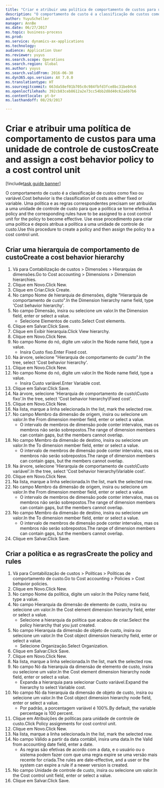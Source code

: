 ```yaml
--- 
title: "Criar e atribuir uma política de comportamento de custos para uma unidade de controle de custos"
description: "O comportamento de custo é a classificação de custos como fixo ou variável."
author: YuyuScheller
manager: AnnBe
ms.date: 06/27/2017
ms.topic: business-process
ms.prod: 
ms.service: dynamics-ax-applications
ms.technology: 
audience: Application User
ms.reviewer: yuyus
ms.search.scope: Operations
ms.search.region: Global
ms.author: yuyus
ms.search.validFrom: 2016-06-30
ms.dyn365.ops.version: AX 7.0.0
ms.translationtype: HT
ms.sourcegitcommit: 663da58ef01b705c0c984fbfd3fce8bc31be04c6
ms.openlocfilehash: 392cb83ceb8612a2e73cc54bb2d8d40c62a6b7b6
ms.contentlocale: pt-br
ms.lasthandoff: 08/29/2017

---
```

# <a name="create-and-assign-a-cost-behavior-policy-to-a-cost-control-unit"></a><span data-ttu-id="5c1e0-103">Criar e atribuir uma política de comportamento de custos para uma unidade de controle de custos</span><span class="sxs-lookup"><span data-stu-id="5c1e0-103">Create and assign a cost behavior policy to a cost control unit</span></span>

[!include[task guide banner](../../includes/task-guide-banner.md)]

<span data-ttu-id="5c1e0-104">O comportamento de custo é a classificação de custos como fixo ou variável.</span><span class="sxs-lookup"><span data-stu-id="5c1e0-104">Cost behavior is the classification of costs as either fixed or variable.</span></span> <span data-ttu-id="5c1e0-105">Uma política e as regras correspondentes precisam ser atribuídas a uma unidade de controle de custo para que a política se torne efetiva.</span><span class="sxs-lookup"><span data-stu-id="5c1e0-105">A policy and the corresponding rules have to be assigned to a cost control unit for the policy to become effective.</span></span> <span data-ttu-id="5c1e0-106">Use esse procedimento para criar uma política e depois atribua a política a uma unidade de controle de custo.</span><span class="sxs-lookup"><span data-stu-id="5c1e0-106">Use this procedure to create a policy and then assign the policy to a cost control unit.</span></span>


## <a name="create-a-cost-behavior-hierarchy"></a><span data-ttu-id="5c1e0-107">Criar uma hierarquia de comportamento de custo</span><span class="sxs-lookup"><span data-stu-id="5c1e0-107">Create a cost behavior hierarchy</span></span>
1. <span data-ttu-id="5c1e0-108">Vá para Contabilização de custos > Dimensões > Hierarquias de dimensões.</span><span class="sxs-lookup"><span data-stu-id="5c1e0-108">Go to Cost accounting > Dimensions > Dimension hierarchies.</span></span>
2. <span data-ttu-id="5c1e0-109">Clique em Novo.</span><span class="sxs-lookup"><span data-stu-id="5c1e0-109">Click New.</span></span>
3. <span data-ttu-id="5c1e0-110">Clique em Criar.</span><span class="sxs-lookup"><span data-stu-id="5c1e0-110">Click Create.</span></span>
4. <span data-ttu-id="5c1e0-111">No campo Nome de hierarquia de dimensões, digite "Hierarquia de comportamento de custo".</span><span class="sxs-lookup"><span data-stu-id="5c1e0-111">In the Dimension hierarchy name field, type 'Cost behavior hierarchy'.</span></span>
5. <span data-ttu-id="5c1e0-112">No campo Dimensão, insira ou selecione um valor.</span><span class="sxs-lookup"><span data-stu-id="5c1e0-112">In the Dimension field, enter or select a value.</span></span>
    * <span data-ttu-id="5c1e0-113">Selecione Elementos de custo.</span><span class="sxs-lookup"><span data-stu-id="5c1e0-113">Select Cost elements.</span></span>  
6. <span data-ttu-id="5c1e0-114">Clique em Salvar.</span><span class="sxs-lookup"><span data-stu-id="5c1e0-114">Click Save.</span></span>
7. <span data-ttu-id="5c1e0-115">Clique em Exibir hierarquia.</span><span class="sxs-lookup"><span data-stu-id="5c1e0-115">Click View hierarchy.</span></span>
8. <span data-ttu-id="5c1e0-116">Clique em Novo.</span><span class="sxs-lookup"><span data-stu-id="5c1e0-116">Click New.</span></span>
9. <span data-ttu-id="5c1e0-117">No campo Nome do nó, digite um valor.</span><span class="sxs-lookup"><span data-stu-id="5c1e0-117">In the Node name field, type a value.</span></span>
    * <span data-ttu-id="5c1e0-118">Insira Custo fixo.</span><span class="sxs-lookup"><span data-stu-id="5c1e0-118">Enter Fixed cost.</span></span>  
10. <span data-ttu-id="5c1e0-119">Na árvore, selecione "Hierarquia de comportamento de custo".</span><span class="sxs-lookup"><span data-stu-id="5c1e0-119">In the tree, select 'Cost behavior hierarchy'.</span></span>
11. <span data-ttu-id="5c1e0-120">Clique em Novo.</span><span class="sxs-lookup"><span data-stu-id="5c1e0-120">Click New.</span></span>
12. <span data-ttu-id="5c1e0-121">No campo Nome do nó, digite um valor.</span><span class="sxs-lookup"><span data-stu-id="5c1e0-121">In the Node name field, type a value.</span></span>
    * <span data-ttu-id="5c1e0-122">Insira Custo variável.</span><span class="sxs-lookup"><span data-stu-id="5c1e0-122">Enter Variable cost.</span></span>  
13. <span data-ttu-id="5c1e0-123">Clique em Salvar.</span><span class="sxs-lookup"><span data-stu-id="5c1e0-123">Click Save.</span></span>
14. <span data-ttu-id="5c1e0-124">Na árvore, selecione 'Hierarquia de comportamento de custo\Custo fixo'.</span><span class="sxs-lookup"><span data-stu-id="5c1e0-124">In the tree, select 'Cost behavior hierarchy\Fixed cost'.</span></span>
15. <span data-ttu-id="5c1e0-125">Clique em Novo.</span><span class="sxs-lookup"><span data-stu-id="5c1e0-125">Click New.</span></span>
16. <span data-ttu-id="5c1e0-126">Na lista, marque a linha selecionada.</span><span class="sxs-lookup"><span data-stu-id="5c1e0-126">In the list, mark the selected row.</span></span>
17. <span data-ttu-id="5c1e0-127">No campo Membro da dimensão de origem, insira ou selecione um valor.</span><span class="sxs-lookup"><span data-stu-id="5c1e0-127">In the From dimension member field, enter or select a value.</span></span>
    * <span data-ttu-id="5c1e0-128">O intervalo de membros de dimensão pode conter intervalos, mas os membros não serão sobrepostos.</span><span class="sxs-lookup"><span data-stu-id="5c1e0-128">The range of dimension members can contain gaps, but the members cannot overlap.</span></span>  
18. <span data-ttu-id="5c1e0-129">No campo Membro da dimensão de destino, insira ou selecione um valor.</span><span class="sxs-lookup"><span data-stu-id="5c1e0-129">In the To dimension member field, enter or select a value.</span></span>
    * <span data-ttu-id="5c1e0-130">O intervalo de membros de dimensão pode conter intervalos, mas os membros não serão sobrepostos.</span><span class="sxs-lookup"><span data-stu-id="5c1e0-130">The range of dimension members can contain gaps, but the members cannot overlap.</span></span>  
19. <span data-ttu-id="5c1e0-131">Na árvore, selecione 'Hierarquia de comportamento de custo\Custo variável'.</span><span class="sxs-lookup"><span data-stu-id="5c1e0-131">In the tree, select 'Cost behavior hierarchy\Variable cost'.</span></span>
20. <span data-ttu-id="5c1e0-132">Clique em Novo.</span><span class="sxs-lookup"><span data-stu-id="5c1e0-132">Click New.</span></span>
21. <span data-ttu-id="5c1e0-133">Na lista, marque a linha selecionada.</span><span class="sxs-lookup"><span data-stu-id="5c1e0-133">In the list, mark the selected row.</span></span>
22. <span data-ttu-id="5c1e0-134">No campo Membro da dimensão de origem, insira ou selecione um valor.</span><span class="sxs-lookup"><span data-stu-id="5c1e0-134">In the From dimension member field, enter or select a value.</span></span>
    * <span data-ttu-id="5c1e0-135">O intervalo de membros de dimensão pode conter intervalos, mas os membros não serão sobrepostos.</span><span class="sxs-lookup"><span data-stu-id="5c1e0-135">The range of dimension members can contain gaps, but the members cannot overlap.</span></span>  
23. <span data-ttu-id="5c1e0-136">No campo Membro da dimensão de destino, insira ou selecione um valor.</span><span class="sxs-lookup"><span data-stu-id="5c1e0-136">In the To dimension member field, enter or select a value.</span></span>
    * <span data-ttu-id="5c1e0-137">O intervalo de membros de dimensão pode conter intervalos, mas os membros não serão sobrepostos.</span><span class="sxs-lookup"><span data-stu-id="5c1e0-137">The range of dimension members can contain gaps, but the members cannot overlap.</span></span>  
24. <span data-ttu-id="5c1e0-138">Clique em Salvar.</span><span class="sxs-lookup"><span data-stu-id="5c1e0-138">Click Save.</span></span>

## <a name="create-the-policy-and-rules"></a><span data-ttu-id="5c1e0-139">Criar a política e as regras</span><span class="sxs-lookup"><span data-stu-id="5c1e0-139">Create the policy and rules</span></span>
1. <span data-ttu-id="5c1e0-140">Vá para Contabilização de custos > Políticas > Políticas de comportamento de custo.</span><span class="sxs-lookup"><span data-stu-id="5c1e0-140">Go to Cost accounting > Policies > Cost behavior policies.</span></span>
2. <span data-ttu-id="5c1e0-141">Clique em Novo.</span><span class="sxs-lookup"><span data-stu-id="5c1e0-141">Click New.</span></span>
3. <span data-ttu-id="5c1e0-142">No campo Nome da política, digite um valor.</span><span class="sxs-lookup"><span data-stu-id="5c1e0-142">In the Policy name field, type a value.</span></span>
4. <span data-ttu-id="5c1e0-143">No campo Hierarquia da dimensão de elemento de custo, insira ou selecione um valor.</span><span class="sxs-lookup"><span data-stu-id="5c1e0-143">In the Cost element dimension hierarchy field, enter or select a value.</span></span>
    * <span data-ttu-id="5c1e0-144">Selecione a hierarquia da política que acabou de criar.</span><span class="sxs-lookup"><span data-stu-id="5c1e0-144">Select the policy hierarchy that you just created.</span></span>  
5. <span data-ttu-id="5c1e0-145">No campo Hierarquia da dimensão de objeto de custo, insira ou selecione um valor.</span><span class="sxs-lookup"><span data-stu-id="5c1e0-145">In the Cost object dimension hierarchy field, enter or select a value.</span></span>
    * <span data-ttu-id="5c1e0-146">Selecione Organização.</span><span class="sxs-lookup"><span data-stu-id="5c1e0-146">Select Organization.</span></span>  
6. <span data-ttu-id="5c1e0-147">Clique em Salvar.</span><span class="sxs-lookup"><span data-stu-id="5c1e0-147">Click Save.</span></span>
7. <span data-ttu-id="5c1e0-148">Clique em Novo.</span><span class="sxs-lookup"><span data-stu-id="5c1e0-148">Click New.</span></span>
8. <span data-ttu-id="5c1e0-149">Na lista, marque a linha selecionada.</span><span class="sxs-lookup"><span data-stu-id="5c1e0-149">In the list, mark the selected row.</span></span>
9. <span data-ttu-id="5c1e0-150">No campo Nó da hierarquia da dimensão de elemento de custo, insira ou selecione um valor.</span><span class="sxs-lookup"><span data-stu-id="5c1e0-150">In the Cost element dimension hierarchy node field, enter or select a value.</span></span>
    * <span data-ttu-id="5c1e0-151">Expanda a hierarquia para selecionar Custo variável.</span><span class="sxs-lookup"><span data-stu-id="5c1e0-151">Expand the hierarchy to select Variable cost.</span></span>  
10. <span data-ttu-id="5c1e0-152">No campo Nó da hierarquia da dimensão de objeto de custo, insira ou selecione um valor.</span><span class="sxs-lookup"><span data-stu-id="5c1e0-152">In the Cost object dimension hierarchy node field, enter or select a value.</span></span>
    * <span data-ttu-id="5c1e0-153">Por padrão, a porcentagem variável é 100%.</span><span class="sxs-lookup"><span data-stu-id="5c1e0-153">By default, the variable percentage is 100 percent.</span></span>  
11. <span data-ttu-id="5c1e0-154">Clique em Atribuições de políticas para unidade de controle de custo.</span><span class="sxs-lookup"><span data-stu-id="5c1e0-154">Click Policy assignments for cost control unit.</span></span>
12. <span data-ttu-id="5c1e0-155">Clique em Novo.</span><span class="sxs-lookup"><span data-stu-id="5c1e0-155">Click New.</span></span>
13. <span data-ttu-id="5c1e0-156">Na lista, marque a linha selecionada.</span><span class="sxs-lookup"><span data-stu-id="5c1e0-156">In the list, mark the selected row.</span></span>
14. <span data-ttu-id="5c1e0-157">No campo Válido a partir da data contábil, insira uma data.</span><span class="sxs-lookup"><span data-stu-id="5c1e0-157">In the Valid from accounting date field, enter a date.</span></span>
    * <span data-ttu-id="5c1e0-158">As regras são efetivas de acordo com a data, e o usuário ou o sistema podem fazer com que uma regra expire se uma versão mais recente for criada.</span><span class="sxs-lookup"><span data-stu-id="5c1e0-158">The rules are date-effective, and a user or the system can expire a rule if a newer version is created.</span></span>  
15. <span data-ttu-id="5c1e0-159">No campo Unidade de controle de custo, insira ou selecione um valor.</span><span class="sxs-lookup"><span data-stu-id="5c1e0-159">In the Cost control unit field, enter or select a value.</span></span>
16. <span data-ttu-id="5c1e0-160">Clique em Salvar.</span><span class="sxs-lookup"><span data-stu-id="5c1e0-160">Click Save.</span></span>


